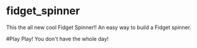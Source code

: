 # fidget_spinner



This the all new cool Fidget Spinner!! An easy way to build a Fidget spinner.

#Play Play! You don't have the whole day!

